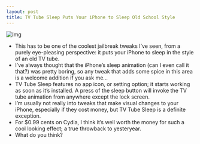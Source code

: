 ```yaml
---
layout: post
title: TV Tube Sleep Puts Your iPhone to Sleep Old School Style
---
```

![img](http://media.idownloadblog.com/wp-content/uploads/2011/01/TV-Tube-Sleep-01.png)
* This has to be one of the coolest jailbreak tweaks I’ve seen, from a purely eye-pleasing perspective: it puts your iPhone to sleep in the style of an old TV tube.
* I’ve always thought that the iPhone’s sleep animation (can I even call it that?) was pretty boring, so any tweak that adds some spice in this area is a welcome addition if you ask me…
* TV Tube Sleep features no app icon, or setting option; it starts working as soon as it’s installed. A press of the sleep button will invoke the TV tube animation from anywhere except the lock screen.
* I’m usually not really into tweaks that make visual changes to your iPhone, especially if they cost money, but TV Tube Sleep is a definite exception.
* For $0.99 cents on Cydia, I think it’s well worth the money for such a cool looking effect; a true throwback to yesteryear.
* What do you think?

